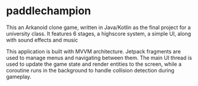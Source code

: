 # paddlechampion
This an Arkanoid clone game, written in Java/Kotlin as the final project for a university class.  It features 6 stages, a highscore system, a simple UI, along with sound effects and music  

This application is built with MVVM architecture.  Jetpack fragments are used to manage menus and navigating between them.  The main UI thread is used to update the game state and render entities to the screen, 
while a coroutine runs in the background to handle collision detection during gameplay.
